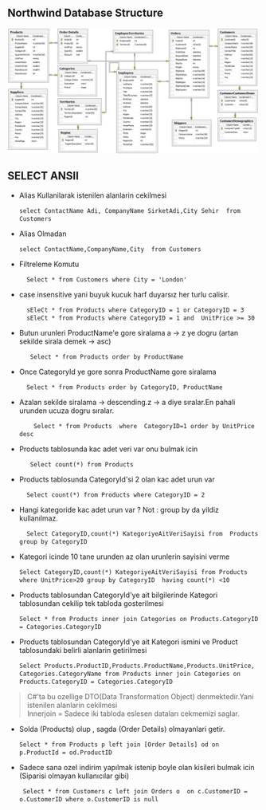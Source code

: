 ## Northwind Database Structure

![alt text](https://github.com/ebubekirdgn/SQL/blob/main/Northwind-database-structure.png?raw=true)


## SELECT ANSII

* Alias Kullanilarak istenilen alanlarin cekilmesi <br>
    ``` 
    select ContactName Adi, CompanyName SirketAdi,City Sehir  from Customers
* Alias Olmadan<br>
    ```
    select ContactName,CompanyName,City  from Customers
* Filtreleme Komutu<br>
   ```
     Select * from Customers where City = 'London'
* case insensitive yani buyuk kucuk harf duyarsız her turlu calisir.<br>
   ``` 
     sEleCt * from Products where CategoryID = 1 or CategoryID = 3
     sEleCt * from Products where CategoryID = 1 and  UnitPrice >= 30
* Butun urunleri ProductName'e gore siralama a -> z ye dogru (artan sekilde sirala demek -> asc) <br>
  ```
     Select * from Products order by ProductName  
* Once CategoryId ye gore sonra ProductName gore siralama<br>
  ``` 
    Select * from Products order by CategoryID, ProductName 
* Azalan sekilde siralama -> descending.z -> a diye sıralar.En pahali urunden ucuza dogru sıralar.<br>
  ``` Select * from Products order by UnitPrice desc 
      Select * from Products  where  CategoryID=1 order by UnitPrice desc
* Products tablosunda kac adet veri var onu bulmak icin <br>
  ``` 
     Select count(*) from Products 
* Products tablosunda CategoryId'si 2 olan kac adet urun var<br>
   ``` 
     Select count(*) from Products where CategoryID = 2 
* Hangi kategoride kac adet urun var ? Not : group by da yildiz kullanılmaz.<br>
   ``` 
     Select CategoryID,count(*) KategoriyeAitVeriSayisi from  Products group by CategoryID
* Kategori icinde 10 tane urunden az olan urunlerin sayisini verme<br>
   ```
   Select CategoryID,count(*) KategoriyeAitVeriSayisi from Products where UnitPrice>20 group by CategoryID  having count(*) <10
* Products tablosundan CategoryId'ye ait bilgilerinde Kategori tablosundan cekilip tek tabloda gosterilmesi<br>
   ```
   Select * from Products inner join Categories on Products.CategoryID = Categories.CategoryID
* Products tablosundan CategoryId'ye ait Kategori ismini ve Product tablosundaki belirli alanlarin getirilmesi<br>
   ```
  Select Products.ProductID,Products.ProductName,Products.UnitPrice, Categories.CategoryName from Products inner join Categories on Products.CategoryID = Categories.CategoryID 
> C#'ta bu ozellige DTO(Data Transformation Object) denmektedir.Yani istenilen alanlarin cekilmesi<br>
> Innerjoin = Sadece iki tabloda eslesen dataları cekmemizi saglar.<br>  
* Solda (Products) olup , sagda (Order Details) olmayanlari getir.<br>
   ```
   Select * from Products p left join [Order Details] od on p.ProductId = od.ProductID
* Sadece sana ozel indirim yapılmak istenip boyle olan kisileri bulmak icin (Siparisi olmayan kullanıcılar gibi)<br>
   ```
    Select * from Customers c left join Orders o  on c.CustomerID = o.CustomerID where o.CustomerID is null
